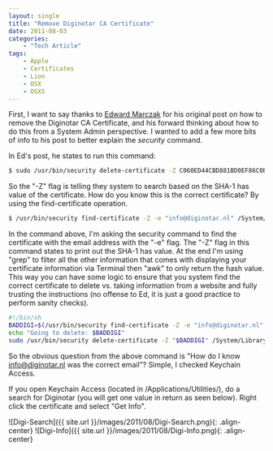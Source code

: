 ```yaml
---
layout: single
title: "Remove Diginotar CA Certificate"
date: 2011-08-03
categories:
    - "Tech Article"
tags:
    - Apple
    - Certificates
    - Lion
    - OSX
    - OSXS
---
```

First, I want to say thanks to [Edward Marczak][radiotope] for his original post on how to remove the Diginotar CA Certificate, and his forward thinking about how to do this from a System Admin perspective. I wanted to add a few more bits of info to his post to better explain the *security* command.

In Ed's post, he states to run this command:

``` bash
$ sudo /usr/bin/security delete-certificate -Z C060ED44CBD881BD0EF86C0BA287DDCF8167478C /System/Library/Keychains/SystemRootCertificates.keychain
```

So the "-Z" flag is telling they system to search based on the SHA-1 has value of the certificate. How do you know this is the correct certificate? By using the find-certificate operation.

``` bash
$ /usr/bin/security find-certificate -Z -e "info@diginotar.nl" /System/Library/Keychains/SystemRootCertificates.keychain | grep SHA | awk -F ": " '{print $2}'
```

In the command above, I'm asking the security command to find the certificate with the email address with the "-e" flag. The "-Z" flag in this command states to print out the SHA-1 has value. At the end I'm using "grep" to filter all the other information that comes with displaying your certificate information via Terminal then "awk" to only return the hash value. This way you can have some logic to ensure that you system find the correct certificate to delete vs. taking information from a website and fully trusting the instructions (no offense to Ed, it is just a good practice to perform sanity checks).

``` bash
#!/bin/sh
BADDIGI=$(/usr/bin/security find-certificate -Z -e "info@diginotar.nl" /System/Library/Keychains/SystemRootCertificates.keychain | grep SHA | awk -F ": " '{print $2}')
echo "Going to delete: $BADDIGI"
sudo /usr/bin/security delete-certificate -Z "$BADDIGI" /System/Library/Keychains/SystemRootCertificates.keychain
```

So the obvious question from the above command is "How do I know info@diginotar.nl was the correct email"? Simple, I checked Keychain Access.

If you open Keychain Access (located in /Applications/Utilities/), do a search for Diginotar (you will get one value in return as seen below). Right click the certificate and select "Get Info".

![Digi-Search]({{ site.url }}/images/2011/08/Digi-Search.png){: .align-center}
![Digi-Info]({{ site.url }}/images/2011/08/Digi-Info.png){: .align-center}

[radiotope]: http://radiotope.com/content/remove-certificate
